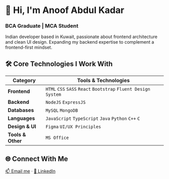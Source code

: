 # 👋 Hi, I'm Anoof Abdul Kadar

### BCA Graduate | MCA Student

Indian developer based in Kuwait,
passionate about frontend architecture and clean UI design.
Expanding my backend expertise to complement a frontend-first mindset.

## 🛠️ Core Technologies I Work With

| Category          | Tools & Technologies                                           |
| ----------------- | -------------------------------------------------------------- |
| **Frontend**      | `HTML` `CSS` `SASS` `React` `Bootstrap` `Fluent Design System` |
| **Backend**       | `NodeJS` `ExpressJS`                                           |
| **Databases**     | `MySQL` `MongoDB`                                              |
| **Languages**     | `JavaScript` `TypeScript` `Java` `Python` `C++` `C`            |
| **Design & UI**   | `Figma` `UI/UX Principles`                                     |
| **Tools & Other** | `MS Office`                                                    |

<!-- # 📌 Featured Projects -->

## 🌐 Connect With Me

[📫 Email me](mailto:anuabdulkadar@gmail.com) · [💼 LinkedIn](https://www.linkedin.com/in/anu1o)